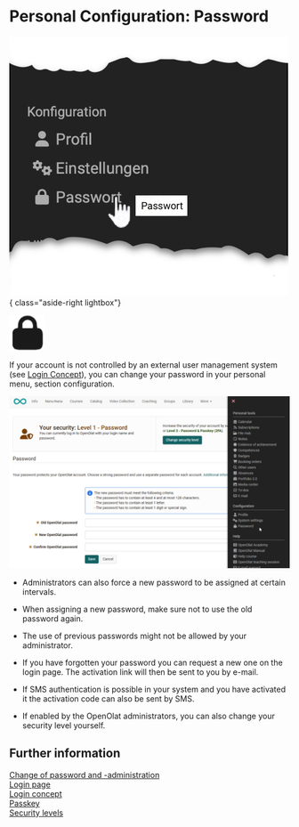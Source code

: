 # Personal Configuration: Password

![pers_menu_password_v1_de.png](assets/pers_menu_password_v1_de.png){ class="aside-right lightbox"}

![icon_password.png](assets/icon_password.png)

If your account is not controlled by an external user management system (see [Login Concept](../login_registration/Login_Concept.md)), you can change your password in your personal menu, section configuration.

![Personal password settings](assets/Passwort_20_en.png)



* Administrators can also force a new password to be assigned at certain intervals.

* When assigning a new password, make sure not to use the old password again.

* The use of previous passwords might not be allowed by your administrator.

* If you have forgotten your password you can request a new one on the login page. The activation link will then be sent to you by e-mail.

* If SMS authentication is possible in your system and you have activated it the activation code can also be sent by SMS.

* If enabled by the OpenOlat administrators, you can also change your security level yourself.


## Further information

[Change of password and -administration](../login_registration/Password.md)<br>
[Login page](../login_registration/Login_Page.md)<br>
[Login concept](../login_registration/Login_Concept.md)<br>
[Passkey](../login_registration/Passkey.md)<br>
[Security levels](../login_registration/Security_levels.md)<br>